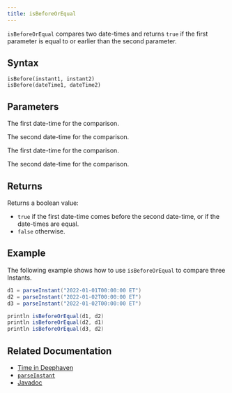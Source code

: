 ```yaml
---
title: isBeforeOrEqual
---
```


`isBeforeOrEqual` compares two date-times and returns `true` if the first parameter is equal to or earlier than the second parameter.

## Syntax

```
isBefore(instant1, instant2)
isBefore(dateTime1, dateTime2)
```

## Parameters

<ParamTable>
<Param name="instant1" type="Instant">

The first date-time for the comparison.

</Param>
<Param name="instant2" type="Instant">

The second date-time for the comparison.

</Param>
<Param name="dateTime1" type="ZonedDateTime">

The first date-time for the comparison.

</Param>
<Param name="dateTime2" type="dateTime2">

The second date-time for the comparison.

</Param>
</ParamTable>

## Returns

Returns a boolean value:

- `true` if the first date-time comes before the second date-time, or if the date-times are equal.
- `false` otherwise.

## Example

The following example shows how to use `isBeforeOrEqual` to compare three Instants.

```groovy order=:log
d1 = parseInstant("2022-01-01T00:00:00 ET")
d2 = parseInstant("2022-01-02T00:00:00 ET")
d3 = parseInstant("2022-01-02T00:00:00 ET")

println isBeforeOrEqual(d1, d2)
println isBeforeOrEqual(d2, d1)
println isBeforeOrEqual(d3, d2)
```

## Related Documentation

- [Time in Deephaven](../../../conceptual/time-in-deephaven.md)
- [`parseInstant`](./parseInstant.md)
- [Javadoc](https://deephaven.io/core/javadoc/io/deephaven/time/DateTimeUtils.html#isBeforeOrEqual(java.time.Instant,java.time.Instant))
